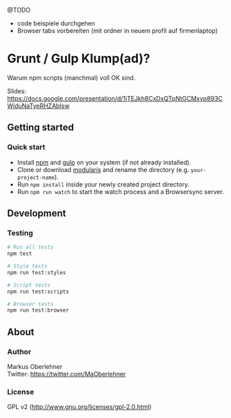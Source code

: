@TODO
- code beispiele durchgehen
- Browser tabs vorbereiten (mit ordner in neuem profil auf firmenlaptop)


# Grunt / Gulp Klump(ad)?
Warum npm scripts (manchmal) voll OK sind.

Slides: https://docs.google.com/presentation/d/1jTEJkh8CxDxQTpNtGCMxyp893CWjduNaTyeRHZAbIsw

## Getting started
### Quick start
- Install [npm](https://docs.npmjs.com/getting-started/installing-node) and [gulp](https://github.com/gulpjs/gulp/blob/master/docs/getting-started.md) on your system (if not already installed).
- Clone or download [modularis](https://github.com/maoberlehner/talk-npm-scripts) and rename the directory (e.g. `your-project-name`).
- Run `npm install` inside your newly created project directory.
- Run `npm run watch` to start the watch process and a Browsersync server.

## Development
### Testing
```bash
# Run all tests
npm test

# Style tests
npm run test:styles

# Script tests
npm run test:scripts

# Browser tests
npm run test:browser
```

## About
### Author
Markus Oberlehner  
Twitter: https://twitter.com/MaOberlehner

### License
GPL v2 (http://www.gnu.org/licenses/gpl-2.0.html)
